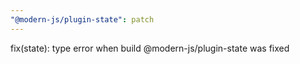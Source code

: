 ```yaml
---
"@modern-js/plugin-state": patch
---
```


fix(state): type error when build @modern-js/plugin-state was fixed
